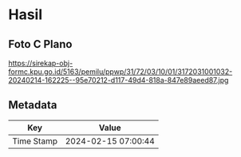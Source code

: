 # Hasil

## Foto C Plano

https://sirekap-obj-formc.kpu.go.id/5163/pemilu/ppwp/31/72/03/10/01/3172031001032-20240214-162225--95e70212-d117-49d4-818a-847e89aeed87.jpg


## Metadata

| Key        | Value               |
| ---------- | ------------------- |
| Time Stamp | 2024-02-15 07:00:44 |




